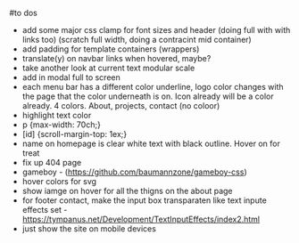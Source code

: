 #to dos

- add some major css clamp for font sizes and header (doing full with with links too) (scratch full width, doing a contracint mid container)
- add padding for template containers (wrappers)
- translate(y) on navbar links when hovered, maybe?
- take another look at current text modular scale
- add in modal full to screen
- each menu bar has a different color underline, logo color changes with the page that the color underneath is on. Icon already will be a color already. 4 colors. About, projects, contact (no coloor)
- highlight text color
- p {max-width: 70ch;}
- [id] {scroll-margin-top: 1ex;}
- name on homepage is clear white text with black outline. Hover on for treat
- fix up 404 page
- gameboy - (https://github.com/baumannzone/gameboy-css)
- hover colors for svg
- show iamge on hover for all the thigns on the about page
- for footer contact, make the input box transparaten like text inpute effects set - https://tympanus.net/Development/TextInputEffects/index2.html
- just show the site on mobile devices
